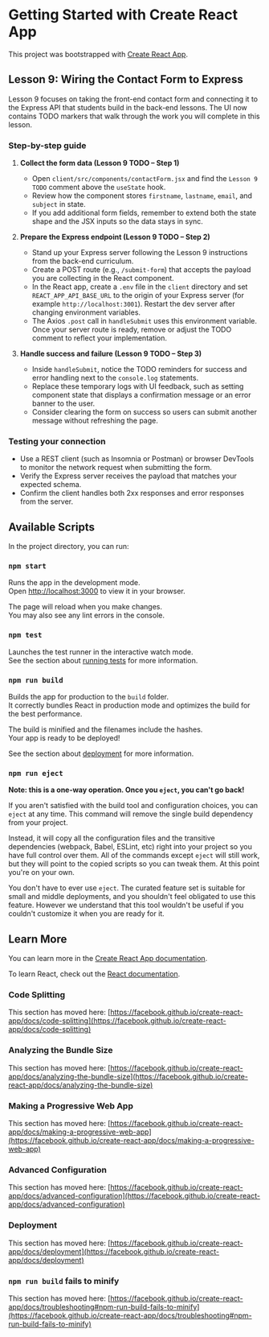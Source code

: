 # Getting Started with Create React App

This project was bootstrapped with [Create React App](https://github.com/facebook/create-react-app).

## Lesson 9: Wiring the Contact Form to Express

Lesson 9 focuses on taking the front-end contact form and connecting it to the Express API that students build in the back-end lessons. The UI now contains TODO markers that walk through the work you will complete in this lesson.

### Step-by-step guide

1. **Collect the form data (Lesson 9 TODO – Step 1)**
   - Open `client/src/components/contactForm.jsx` and find the `Lesson 9 TODO` comment above the `useState` hook.
   - Review how the component stores `firstname`, `lastname`, `email`, and `subject` in state.
   - If you add additional form fields, remember to extend both the state shape and the JSX inputs so the data stays in sync.

2. **Prepare the Express endpoint (Lesson 9 TODO – Step 2)**
   - Stand up your Express server following the Lesson 9 instructions from the back-end curriculum.
   - Create a POST route (e.g., `/submit-form`) that accepts the payload you are collecting in the React component.
   - In the React app, create a `.env` file in the `client` directory and set `REACT_APP_API_BASE_URL` to the origin of your Express server (for example `http://localhost:3001`). Restart the dev server after changing environment variables.
   - The Axios `.post` call in `handleSubmit` uses this environment variable. Once your server route is ready, remove or adjust the TODO comment to reflect your implementation.

3. **Handle success and failure (Lesson 9 TODO – Step 3)**
   - Inside `handleSubmit`, notice the TODO reminders for success and error handling next to the `console.log` statements.
   - Replace these temporary logs with UI feedback, such as setting component state that displays a confirmation message or an error banner to the user.
   - Consider clearing the form on success so users can submit another message without refreshing the page.

### Testing your connection

- Use a REST client (such as Insomnia or Postman) or browser DevTools to monitor the network request when submitting the form.
- Verify the Express server receives the payload that matches your expected schema.
- Confirm the client handles both 2xx responses and error responses from the server.

## Available Scripts

In the project directory, you can run:

### `npm start`

Runs the app in the development mode.  
Open [http://localhost:3000](http://localhost:3000) to view it in your browser.

The page will reload when you make changes.  
You may also see any lint errors in the console.

### `npm test`

Launches the test runner in the interactive watch mode.  
See the section about [running tests](https://facebook.github.io/create-react-app/docs/running-tests) for more information.

### `npm run build`

Builds the app for production to the `build` folder.  
It correctly bundles React in production mode and optimizes the build for the best performance.

The build is minified and the filenames include the hashes.  
Your app is ready to be deployed!

See the section about [deployment](https://facebook.github.io/create-react-app/docs/deployment) for more information.

### `npm run eject`

**Note: this is a one-way operation. Once you `eject`, you can't go back!**

If you aren't satisfied with the build tool and configuration choices, you can `eject` at any time. This command will remove the single build dependency from your project.

Instead, it will copy all the configuration files and the transitive dependencies (webpack, Babel, ESLint, etc) right into your project so you have full control over them. All of the commands except `eject` will still work, but they will point to the copied scripts so you can tweak them. At this point you're on your own.

You don't have to ever use `eject`. The curated feature set is suitable for small and middle deployments, and you shouldn't feel obligated to use this feature. However we understand that this tool wouldn't be useful if you couldn't customize it when you are ready for it.

## Learn More

You can learn more in the [Create React App documentation](https://facebook.github.io/create-react-app/docs/getting-started).

To learn React, check out the [React documentation](https://reactjs.org/).

### Code Splitting

This section has moved here: [https://facebook.github.io/create-react-app/docs/code-splitting](https://facebook.github.io/create-react-app/docs/code-splitting)

### Analyzing the Bundle Size

This section has moved here: [https://facebook.github.io/create-react-app/docs/analyzing-the-bundle-size](https://facebook.github.io/create-react-app/docs/analyzing-the-bundle-size)

### Making a Progressive Web App

This section has moved here: [https://facebook.github.io/create-react-app/docs/making-a-progressive-web-app](https://facebook.github.io/create-react-app/docs/making-a-progressive-web-app)

### Advanced Configuration

This section has moved here: [https://facebook.github.io/create-react-app/docs/advanced-configuration](https://facebook.github.io/create-react-app/docs/advanced-configuration)

### Deployment

This section has moved here: [https://facebook.github.io/create-react-app/docs/deployment](https://facebook.github.io/create-react-app/docs/deployment)

### `npm run build` fails to minify

This section has moved here: [https://facebook.github.io/create-react-app/docs/troubleshooting#npm-run-build-fails-to-minify](https://facebook.github.io/create-react-app/docs/troubleshooting#npm-run-build-fails-to-minify)
